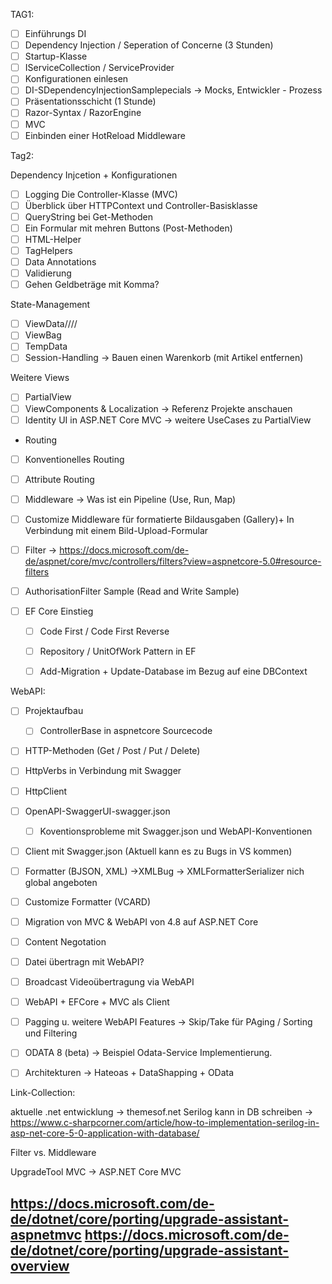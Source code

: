 ﻿TAG1:
- [ ] Einführungs DI 
- [ ] Dependency Injection / Seperation of Concerne (3 Stunden) 
- [ ] Startup-Klasse
- [ ] IServiceCollection / ServiceProvider
- [ ] Konfigurationen einlesen
- [ ] DI-SDependencyInjectionSamplepecials -> Mocks, Entwickler - Prozess
- [ ] Präsentationsschicht (1 Stunde) 
- [ ] Razor-Syntax / RazorEngine 
- [ ] MVC
- [ ] Einbinden einer HotReload Middleware

Tag2:

Dependency Injcetion + Konfigurationen
- [ ] Logging 
Die Controller-Klasse (MVC)
- [ ] Überblick über HTTPContext und Controller-Basisklasse
- [ ] QueryString bei Get-Methoden
- [ ] Ein Formular mit mehren Buttons (Post-Methoden)
- [ ] HTML-Helper
- [ ] TagHelpers
- [ ] Data Annotations 
- [ ] Validierung 
- [ ] Gehen Geldbeträge mit Komma?

State-Management
- [ ] ViewData////
- [ ] ViewBag
- [ ] TempData
- [ ] Session-Handling -> Bauen einen Warenkorb (mit Artikel entfernen)

Weitere Views
- [ ] PartialView
- [ ] ViewComponents & Localization -> Referenz Projekte anschauen
- [ ] Identity UI in ASP.NET Core MVC -> weitere UseCases zu PartialView

- Routing
- [ ] Konventionelles Routing
- [ ] Attribute Routing
- [ ] Middleware -> Was ist ein Pipeline (Use, Run, Map)
- [ ] Customize Middleware für formatierte Bildausgaben (Gallery)+ In Verbindung mit einem Bild-Upload-Formular

- [ ] Filter -> https://docs.microsoft.com/de-de/aspnet/core/mvc/controllers/filters?view=aspnetcore-5.0#resource-filters
- [ ] AuthorisationFilter Sample (Read and Write Sample)

- [ ] EF Core Einstieg 
  - [ ] Code First / Code First Reverse
  - [ ] Repository / UnitOfWork Pattern in EF
  - [ ] Add-Migration + Update-Database im Bezug auf eine DBContext 


WebAPI:

- [ ] Projektaufbau 
  - [ ] ControllerBase in aspnetcore Sourcecode
- [ ] HTTP-Methoden (Get / Post / Put / Delete)
- [ ] HttpVerbs in Verbindung mit Swagger
- [ ] HttpClient
- [ ] OpenAPI-SwaggerUI-swagger.json
  - [ ] Koventionsprobleme mit Swagger.json und WebAPI-Konventionen
- [ ] Client mit Swagger.json (Aktuell kann es zu Bugs in VS kommen)
- [ ] Formatter (BJSON, XML) ->XMLBug -> XMLFormatterSerializer nich global angeboten
- [ ] Customize Formatter (VCARD)
- [ ] Migration von MVC & WebAPI von 4.8 auf ASP.NET Core
- [ ] Content Negotation
- [ ] Datei übertragn mit WebAPI?
- [ ] Broadcast Videoübertragung via WebAPI
- [ ] WebAPI + EFCore + MVC als Client
- [ ] Pagging u. weitere WebAPI Features -> Skip/Take für PAging / Sorting und Filtering
- [ ] ODATA 8 (beta)  -> Beispiel Odata-Service Implementierung. 
- [ ] Architekturen -> Hateoas + DataShapping + OData 








Link-Collection:

aktuelle .net entwicklung -> themesof.net
Serilog kann in DB schreiben -> https://www.c-sharpcorner.com/article/how-to-implementation-serilog-in-asp-net-core-5-0-application-with-database/

Filter vs. Middleware 

UpgradeTool MVC -> ASP.NET Core MVC

https://docs.microsoft.com/de-de/dotnet/core/porting/upgrade-assistant-aspnetmvc
https://docs.microsoft.com/de-de/dotnet/core/porting/upgrade-assistant-overview
- 
